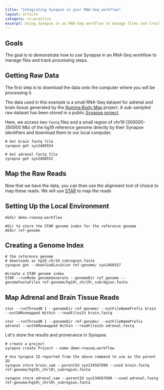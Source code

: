 ```yaml
---
title: "Integrating Synapse in your RNA-Seq workflow"
layout: article
category: in-practice
excerpt: Using Synapse in an RNA-Seq workflow to manage files and track processing steps.  
---
```


## Goals

The goal is to demonstrate how to use Synapse in an RNA-Seq workflow to manage files and track processing steps.

## Getting Raw Data

The first step is to download the data onto the computer where you will be processing it.

The data used in this example is a small RNA-Seq dataset for adrenal and brain tissue generated by the [Illumina Body Map](https://www.ebi.ac.uk/arrayexpress/experiments/E-MTAB-513/) project. A sub-sampled raw dataset has been stored in a public [Synapse project](https://www.synapse.org/#!Synapse:syn2468548/files/).

Here, we access two `fastq` files and a small region of chr19 (300000-350000 Mb) of the hg19 reference genome directly by their Synapse identifiers and download them to our local computer.

```shell
# Get brain fastq file
synapse get syn2468554

# Get adrenal fastq file
synapse get syn2468552
```

## Map the Raw Reads

Now that we have the data, you can then use the alignment tool of choice to map these reads. We will use [STAR](http://bioinformatics.oxfordjournals.org/content/early/2012/10/25/bioinformatics.bts635) to map the reads

## Setting Up the Local Environment

```shell
mkdir demo-rnaseq-workflow

#dir to store the STAR genome index for the reference genome
mkdir ref-genome
```

## Creating a Genome Index

```shell
# the reference genome
# downloads as hg19_chr19_subregion.fasta
synapse get --downloadLocation ref-genome/ syn2468557

#create a STAR genome index
STAR --runMode genomeGenerate --genomeDir ref_genome --genomeFastaFiles ref-genome/hg19\_chr19\_subregion.fasta
```

## Map Adrenal and Brain Tissue Reads

```shell
star --runThreadN 1 --genomeDir ref-genome/ --outFileNamePrefix brain --outSAMunmapped Within --readFilesIn brain.fastq

star --runThreadN 1 --genomeDir ref-genome/ --outFileNamePrefix adrenal --outSAMunmapped Within --readFilesIn adrenal.fastq
```

Let's store the results and provenance in Synapse.

```shell
# create a project
synapse create Project --name demo-rnaseq-workflow

# Use Synapse ID reported from the above command to use as the parent ID
synapse store brain.sam --parentId syn234567890 --used brain.fastq ref-genome/hg19\_chr19\_subregion.fasta

synapse store adrenal.sam --parentId syn234567890 --used adrenal.fastq ref-genome/hg19\_chr19\_subregion.fasta
```
